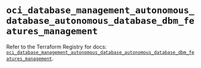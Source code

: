 # `oci_database_management_autonomous_database_autonomous_database_dbm_features_management`

Refer to the Terraform Registry for docs: [`oci_database_management_autonomous_database_autonomous_database_dbm_features_management`](https://registry.terraform.io/providers/oracle/oci/6.18.0/docs/resources/database_management_autonomous_database_autonomous_database_dbm_features_management).
